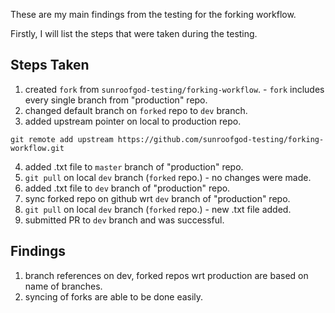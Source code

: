 These are my main findings from the testing for the forking workflow.

Firstly, I will list the steps that were taken during the testing.

## Steps Taken
1. created `fork` from `sunroofgod-testing/forking-workflow`.
        - `fork` includes every single branch from "production" repo.
2. changed default branch on `forked` repo to `dev` branch.
3. added upstream pointer on local to production repo.
```
git remote add upstream https://github.com/sunroofgod-testing/forking-workflow.git
```
4. added .txt file to `master` branch of "production" repo.
5. `git pull` on local `dev` branch (`forked` repo.)
        - no changes were made.
6. added .txt file to `dev` branch of "production" repo.
7. sync forked repo on github wrt `dev` branch of "production" repo.
8. `git pull` on local `dev` branch (`forked` repo.)
        - new .txt file added.
9. submitted PR to `dev` branch and was successful.

## Findings
1. branch references on dev, forked repos wrt production are based on name of branches.
2. syncing of forks are able to be done easily.
